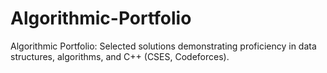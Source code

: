# Algorithmic-Portfolio
Algorithmic Portfolio: Selected solutions demonstrating proficiency in data structures, algorithms, and C++ (CSES, Codeforces).
